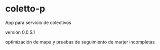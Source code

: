 # coletto-p
App para servicio de colectivos

versión 0.0.5.1

optimización de mapa y pruebas de seguimiento de marjer incompletas
